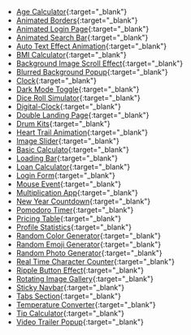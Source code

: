 - [Age Calculator](https://syniahpeterson.github.io/Projects/Age-Calculator){:target="_blank"}    
- [Animated Borders](https://syniahpeterson.github.io/Projects/Animated-Borders){:target="_blank"}    
- [Animated Login Page](https://syniahpeterson.github.io/Projects/Animated-Login-Page){:target="_blank"}    
- [Animated Search Bar](https://syniahpeterson.github.io/Projects/Animated-Search-Bar){:target="_blank"}    
- [Auto Text Effect Animation](https://syniahpeterson.github.io/Projects/Auto-Text-Effect-Animation){:target="_blank"}    
- [BMI Calculator](https://syniahpeterson.github.io/Projects/BMI-Calculator){:target="_blank"}  
- [Background Image Scroll Effect](https://syniahpeterson.github.io/Projects/Background-Image-Scroll-Effect){:target="_blank"}  
- [Blurred Background Popup](https://syniahpeterson.github.io/Projects/Blurred-Background-Popup){:target="_blank"}  
- [Clock](https://syniahpeterson.github.io/Projects/Clock){:target="_blank"}  
- [Dark Mode Toggle](https://syniahpeterson.github.io/Projects/Dark-Mode-Toggle){:target="_blank"}  
- [Dice Roll Simulator](https://syniahpeterson.github.io/Projects/Dice-Roll-Simulator){:target="_blank"}  
- [Digital-Clock](https://syniahpeterson.github.io/Projects/Digital-Clock){:target="_blank"}  
- [Double Landing Page](https://syniahpeterson.github.io/Projects/Double-Landing-Page){:target="_blank"}   
- [Drum Kits](https://syniahpeterson.github.io/Projects/Drum-Kits){:target="_blank"}  
- [Heart Trail Animation](https://syniahpeterson.github.io/Projects/Heart-Trail-Animation){:target="_blank"}  
- [Image Slider](https://syniahpeterson.github.io/Projects/Image-Slider){:target="_blank"}  
- [Basic Calculato](https://syniahpeterson.github.io/Projects/JS-Basic-Calculator){:target="_blank"}  
- [Loading Bar](https://syniahpeterson.github.io/Projects/Loading-Bar){:target="_blank"}  
- [Loan Calculator](https://syniahpeterson.github.io/Projects/Loan-Calculator){:target="_blank"}  
- [Login Form](https://syniahpeterson.github.io/Projects/Login-Form){:target="_blank"}  
- [Mouse Event](https://syniahpeterson.github.io/Projects/Mouse-Event){:target="_blank"}  
- [Multiplication App](https://syniahpeterson.github.io/Projects/Multiplication-App){:target="_blank"}  
- [New Year Countdown](https://syniahpeterson.github.io/Projects/New-Year-Countdown){:target="_blank"}  
- [Pomodoro Timer](https://syniahpeterson.github.io/Projects/Pomodoro-Timer){:target="_blank"}  
- [Pricing Table](https://syniahpeterson.github.io/Projects/Pricing-Table){:target="_blank"}  
- [Profile Statistics](https://syniahpeterson.github.io/Projects/Profile-Statistics){:target="_blank"}  
- [Random Color Generator](https://syniahpeterson.github.io/Projects/Random-Color-Generator){:target="_blank"}  
- [Random Emoji Generator](https://syniahpeterson.github.io/Projects/Random-Emoji){:target="_blank"}  
- [Random Photo Generator](https://syniahpeterson.github.io/Projects/Random-Photos){:target="_blank"}  
- [Real Time Character Counter](https://syniahpeterson.github.io/Projects/Real-Time-Character-Counter){:target="_blank"}  
- [Ripple Button Effect](https://syniahpeterson.github.io/Projects/Ripple-Button-Effect){:target="_blank"}  
- [Rotating Image Gallery](https://syniahpeterson.github.io/Projects/Rotating-Image-Gallery){:target="_blank"}  
- [Sticky Navbar](https://syniahpeterson.github.io/Projects/Sticky-Navbar){:target="_blank"}  
- [Tabs Section](https://syniahpeterson.github.io/Projects/Tabs-Section){:target="_blank"}  
- [Temperature Converter](https://syniahpeterson.github.io/Projects/Temperature-Converter){:target="_blank"}  
- [Tip Calculator](https://syniahpeterson.github.io/Projects/Tip-Calculator){:target="_blank"}  
- [Video Trailer Popup](https://syniahpeterson.github.io/Projects/Video-Trailer-Popup){:target="_blank"}  
